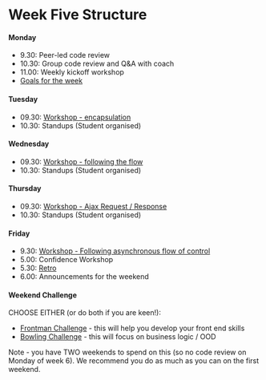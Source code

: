 # Week Five Structure

#### Monday

- 9.30: Peer-led code review
- 10.30: Group code review and Q&A with coach
- 11.00: Weekly kickoff workshop
- [Goals for the week](https://github.com/makersacademy/course/blob/master/thermostat/README.md#goals-for-the-week)

#### Tuesday
- 09.30: [Workshop - encapsulation](https://github.com/makersacademy/skills-workshops/tree/master/week-5/encapsulation_with_constructor_and_prototype_pattern)
- 10.30: Standups (Student organised)

#### Wednesday 
- 09.30: [Workshop - following the flow](https://github.com/makersacademy/skills-workshops/tree/master/week-5/following_the_flow_and_getting_visibility_in_javascript)
- 10.30: Standups (Student organised)

#### Thursday
- 09.30: [Workshop - Ajax Request / Response](https://github.com/makersacademy/skills-workshops/tree/master/week-5/following_ajax_request_response_cycle)
- 10.30: Standups (Student organised)
#### Friday
- 9.30: [Workshop - Following asynchronous flow of control](https://github.com/makersacademy/skills-workshops/tree/master/week-5/callbacks_following_the_flow_of_control)
- 5.00: Confidence Workshop
- 5.30: [Retro](https://github.com/makersacademy/course/blob/master/pills/student_retrospective.md)
- 6.00: Announcements for the weekend

#### Weekend Challenge
CHOOSE EITHER (or do both if you are keen!):
- [Frontman Challenge](https://github.com/makersacademy/frontman-challenge) - this will help you develop your front end skills
- [Bowling Challenge](https://github.com/makersacademy/bowling-challenge) - this will focus on business logic / OOD

Note - you have TWO weekends to spend on this (so no code review on Monday of week 6). We recommend you do as much as you can on the first weekend.
